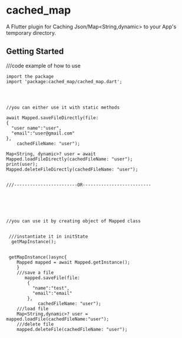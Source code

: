 # cached_map
 A Flutter plugin for Caching Json/Map<String,dynamic> to your App's temporary directory.
## Getting Started

 ///code example of how to use




    import the package
    import 'package:cached_map/cached_map.dart';
    
    
    
    
    //you can either use it with static methods 
 
    await Mapped.saveFileDirectly(file:
    {
      "user name":"user",
      "email":"user@gmail.com"
    },
        cachedFileName: "user");
    
    Map<String, dynamic>? user = await Mapped.loadFileDirectly(cachedFileName: "user");
    print(user);
    Mapped.deleteFileDirectly(cachedFileName: "user");
    
    
    ///------------------------OR--------------------------
    
    
    
    
    
    
    //you can use it by creating object of Mapped class
    
    
     ///instantiate it in initState
      getMapInstance();
     
     
     getMapInstance()async{
        Mapped mapped = await Mapped.getInstance();
        }
        ///save a file
           mapped.saveFile(file:
            {
              "name":"test",
              "email":"email"
            },
                cachedFileName: "user");
        ///load file
        Map<String,dynamic>? user = mapped.loadFile(cachedFileName:"user");
        ///delete file
        mapped.deleteFile(cachedFileName: "user");
        
        
    
    
    
    